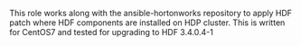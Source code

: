 This role works along with the ansible-hortonworks repository to apply HDF patch where HDF components are installed on HDP cluster.
This is written for CentOS7 and tested for upgrading to HDF 3.4.0.4-1

